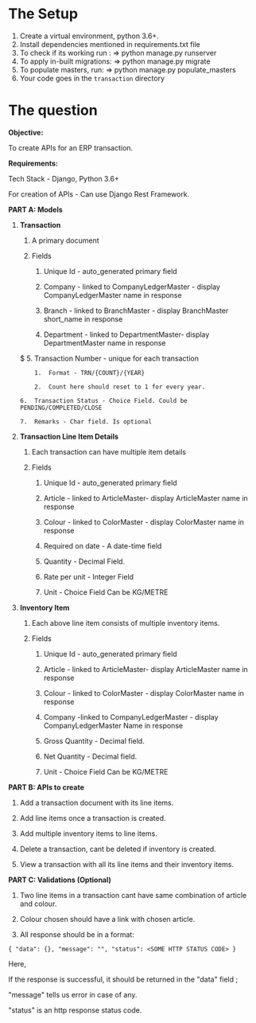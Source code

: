 # The Setup

1. Create a virtual environment, python 3.6+.
2. Install dependencies mentioned in requirements.txt file
3. To check if its working run :
 	=> python manage.py runserver
4. To apply in-built migrations:
	=> python manage.py migrate
5. To populate masters, run:
	=> python manage.py populate_masters
6. Your code goes in the `transaction` directory



# The question

**Objective:**

To create APIs for an ERP transaction.

**Requirements:**

Tech Stack - Django, Python 3.6+

For creation of APIs - Can use Django Rest Framework.

**PART A: Models**

1.  **Transaction**

    1.  A primary document

    2.  Fields

        1.  Unique Id - auto_generated primary field

        2.  Company - linked to CompanyLedgerMaster - display CompanyLedgerMaster name in response

        3.  Branch - linked to BranchMaster - display BranchMaster short_name in response

        4.  Department - linked to DepartmentMaster- display DepartmentMaster name in response

      $  5.  Transaction Number - unique for each transaction

            1.  Format - TRN/{COUNT}/{YEAR}

            2.  Count here should reset to 1 for every year.

        6.  Transaction Status - Choice Field. Could be PENDING/COMPLETED/CLOSE

        7.  Remarks - Char field. Is optional

2.  **Transaction Line Item Details**

    1.  Each transaction can have multiple item details

    2.  Fields

        1.  Unique Id - auto_generated primary field

        2.  Article - linked to ArticleMaster- display ArticleMaster name in response

        3.  Colour - linked to ColorMaster - display ColorMaster name in response

        4.  Required on date - A date-time field

        5.  Quantity - Decimal Field.

        6.  Rate per unit - Integer Field

        7.  Unit - Choice Field Can be KG/METRE

3.  **Inventory Item**

    1.  Each above line item consists of multiple inventory items.

    2.  Fields

        1.  Unique Id - auto_generated primary field

        2.  Article - linked to ArticleMaster- display ArticleMaster name in response

        3.  Colour - linked to ColorMaster - display ColorMaster name in response

        4.  Company -linked to CompanyLedgerMaster - display CompanyLedgerMaster Name in response

        5.  Gross Quantity - Decimal field.

        6.  Net Quantity - Decimal field.

        7.  Unit - Choice Field Can be KG/METRE


**PART B: APIs to create**

1.  Add a transaction document with its line items.

2.  Add line items once a transaction is created.

3.  Add multiple inventory items to line items.

4.  Delete a transaction, cant be deleted if inventory is created.

5.  View a transaction with all its line items and their inventory items.


**PART C: Validations (Optional)**

1.  Two line items in a transaction cant have same combination of article and colour.

2.  Colour chosen should have a link with chosen article.

3.  All response should be in a format:


`{ "data": {}, "message": "", "status": <SOME HTTP STATUS CODE> }`

Here,

If the response is successful, it should be returned in the "data" field ;

"message" tells us error in case of any.

"status" is an http response status code.
